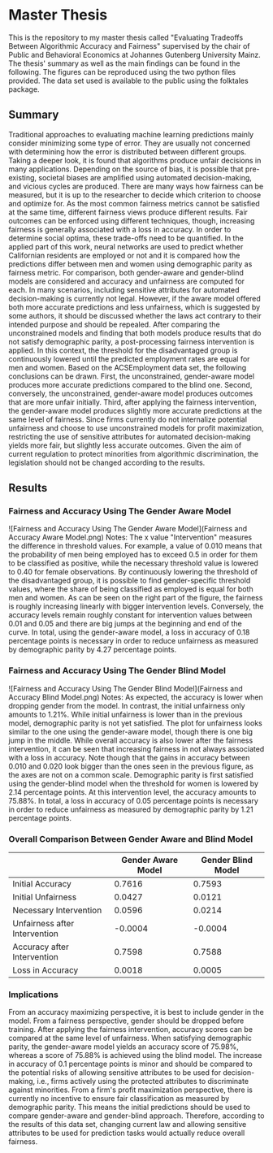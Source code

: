 # Master Thesis
This is the repository to my master thesis called "Evaluating Tradeoffs Between Algorithmic Accuracy and Fairness"
supervised by the chair of Public and Behavioral Economics at Johannes Gutenberg University Mainz. The thesis' summary
as well as the main findings can be found in the following. The figures can be reproduced using the two python files
provided. The data set used is available to the public using the folktales package. 

## Summary
Traditional approaches to evaluating machine learning predictions mainly consider minimizing some type of error.
They are usually not concerned with determining how the error is distributed between different groups. Taking a deeper
look, it is found that algorithms produce unfair decisions in many applications. Depending on the source of bias, it is
possible that pre-existing, societal biases are amplified using automated decision-making, and vicious cycles are
produced. There are many ways how fairness can be measured, but it is up to the researcher to decide which criterion to
choose and optimize for. As the most common fairness metrics cannot be satisfied at the same time, different fairness
views produce different results. Fair outcomes can be enforced using different techniques, though, increasing fairness
is generally associated with a loss in accuracy. In order to determine social optima, these trade-offs need to be
quantified. In the applied part of this work, neural networks are used to predict whether Californian residents are
employed or not and it is compared how the predictions differ between men and women using demographic parity as fairness
metric. For comparison, both gender-aware and gender-blind models are considered and accuracy and unfairness are
computed for each. In many scenarios, including sensitive attributes for automated decision-making is currently not
legal. However, if the aware model offered both more accurate predictions and less unfairness, which is suggested by
some authors, it should be discussed whether the laws act contrary to their intended purpose and should be repealed.
After comparing the unconstrained models and finding that both models produce results that do not satisfy demographic
parity, a post-processing fairness intervention is applied. In this context, the threshold for the disadvantaged group
is continuously lowered until the predicted employment rates are equal for men and women. Based on the ACSEmployment
data set, the following conclusions can be drawn. First, the unconstrained, gender-aware model produces more accurate
predictions compared to the blind one. Second, conversely, the unconstrained, gender-aware model produces outcomes that
are more unfair initially. Third, after applying the fairness intervention, the gender-aware model produces slightly
more accurate predictions at the same level of fairness. Since firms currently do not internalize potential unfairness
and choose to use unconstrained models for profit maximization, restricting the use of sensitive attributes for
automated decision-making yields more fair, but slightly less accurate outcomes. Given the aim of current regulation to
protect minorities from algorithmic discrimination, the legislation should not be changed according to the results.

## Results 
### Fairness and Accuracy Using The Gender Aware Model
![Fairness and Accuracy Using The Gender Aware Model](Fairness and Accuracy Aware Model.png)
Notes: The x value "Intervention" measures the difference in threshold values. For example, a value of
0.010 means that the probability of men being employed has to exceed 0.5 in order for them to be classified as positive,
while the necessary threshold value is lowered to 0.40 for female observations. By continuously lowering the threshold
of the disadvantaged group, it is possible to find gender-specific threshold values, where the share of being classified
as employed is equal for both men and women. As can be seen on the right part of the figure, the fairness is roughly
increasing linearly with bigger intervention levels. Conversely, the accuracy levels remain roughly constant for
intervention values between 0.01 and 0.05 and there are big jumps at the beginning and end of the curve. In total, using
the gender-aware model, a loss in accuracy of 0.18 percentage points is necessary in order to reduce unfairness as
measured by demographic parity by 4.27 percentage points.

### Fairness and Accuracy Using The Gender Blind Model
![Fairness and Accuracy Using The Gender Blind Model](Fairness and Accuracy Blind Model.png)
Notes: As expected, the accuracy is lower when dropping gender from the model. In contrast, the initial
unfairness only amounts to 1.21\%. While initial unfairness is lower than in the previous model, demographic parity is
not yet satisfied.  The plot for unfairness looks similar to the one using the gender-aware model, though there is one
big jump in the middle. While overall accuracy is also lower after the fairness intervention, it can be seen that
increasing fairness in not always associated with a loss in accuracy. Note though that the gains in accuracy between
0.010 and 0.020 look bigger than the ones seen in the previous figure, as the axes are not on a common scale.
Demographic parity is first satisfied using the gender-blind model when the threshold for women is lowered by 2.14
percentage points. At this intervention level, the accuracy amounts to 75.88%. In total, a loss in accuracy of 0.05
percentage points is necessary in order to reduce unfairness as measured by demographic parity by 1.21 percentage
points.

### Overall Comparison Between Gender Aware and Blind Model
|                               | Gender Aware Model | Gender Blind Model |
|-------------------------------|--------------------|--------------------|
| Initial Accuracy              | 0.7616             | 0.7593             |
| Initial Unfairness            | 0.0427             | 0.0121             |
| Necessary Intervention        | 0.0596             | 0.0214             |
| Unfairness after Intervention | -0.0004            | -0.0004            |
| Accuracy after Intervention   | 0.7598             | 0.7588             |
| Loss in Accuracy              | 0.0018             | 0.0005             |

### Implications
 From an accuracy maximizing perspective, it is best to include gender in the model. From a fairness perspective, gender
 should be dropped before training. After applying the fairness intervention, accuracy scores can be compared at the
 same level of unfairness. When satisfying demographic parity, the gender-aware model yields an accuracy score of
 75.98%, whereas a score of 75.88% is achieved using the blind model. The increase in accuracy of 0.1 percentage points
 is minor and should be compared to the potential risks of allowing sensitive attributes to be used for decision-making,
 i.e., firms actively using the protected attributes to discriminate against minorities. From a firm's profit
 maximization perspective, there is currently no incentive to ensure fair classification as measured by demographic
 parity. This means the initial predictions should be used to compare gender-aware and gender-blind approach.
 Therefore, according to the results of this data set, changing current law and allowing sensitive attributes to be used
 for prediction tasks would actually reduce overall fairness.
